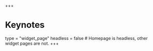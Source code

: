 +++
# Keynotes
type = "widget_page"
headless = false  # Homepage is headless, other widget pages are not.
+++
